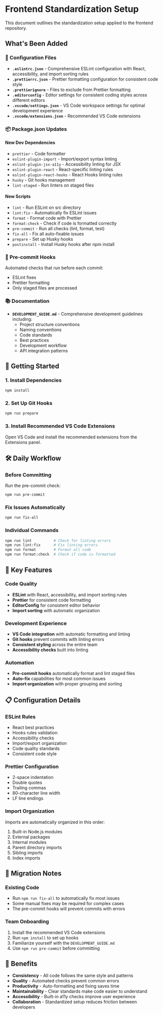 # Frontend Standardization Setup

This document outlines the standardization setup applied to the frontend repository.

## What's Been Added

### 🔧 Configuration Files

- **`.eslintrc.json`** - Comprehensive ESLint configuration with React, accessibility, and import sorting rules
- **`.prettierrc.json`** - Prettier formatting configuration for consistent code style
- **`.prettierignore`** - Files to exclude from Prettier formatting
- **`.editorconfig`** - Editor settings for consistent coding styles across different editors
- **`.vscode/settings.json`** - VS Code workspace settings for optimal development experience
- **`.vscode/extensions.json`** - Recommended VS Code extensions

### 📦 Package.json Updates

#### New Dev Dependencies
- `prettier` - Code formatter
- `eslint-plugin-import` - Import/export syntax linting
- `eslint-plugin-jsx-a11y` - Accessibility linting for JSX
- `eslint-plugin-react` - React-specific linting rules
- `eslint-plugin-react-hooks` - React Hooks linting rules
- `husky` - Git hooks management
- `lint-staged` - Run linters on staged files

#### New Scripts
- `lint` - Run ESLint on src directory
- `lint:fix` - Automatically fix ESLint issues
- `format` - Format code with Prettier
- `format:check` - Check if code is formatted correctly
- `pre-commit` - Run all checks (lint, format, test)
- `fix-all` - Fix all auto-fixable issues
- `prepare` - Set up Husky hooks
- `postinstall` - Install Husky hooks after npm install

### 🎯 Pre-commit Hooks

Automated checks that run before each commit:
- ESLint fixes
- Prettier formatting
- Only staged files are processed

### 📚 Documentation

- **`DEVELOPMENT_GUIDE.md`** - Comprehensive development guidelines including:
  - Project structure conventions
  - Naming conventions
  - Code standards
  - Best practices
  - Development workflow
  - API integration patterns

## 🚀 Getting Started

### 1. Install Dependencies
```bash
npm install
```

### 2. Set Up Git Hooks
```bash
npm run prepare
```

### 3. Install Recommended VS Code Extensions
Open VS Code and install the recommended extensions from the Extensions panel.

## 🛠 Daily Workflow

### Before Committing
Run the pre-commit check:
```bash
npm run pre-commit
```

### Fix Issues Automatically
```bash
npm run fix-all
```

### Individual Commands
```bash
npm run lint          # Check for linting errors
npm run lint:fix      # Fix linting errors
npm run format        # Format all code
npm run format:check  # Check if code is formatted
```

## 🎯 Key Features

### Code Quality
- **ESLint** with React, accessibility, and import sorting rules
- **Prettier** for consistent code formatting
- **EditorConfig** for consistent editor behavior
- **Import sorting** with automatic organization

### Development Experience
- **VS Code integration** with automatic formatting and linting
- **Git hooks** prevent commits with linting errors
- **Consistent styling** across the entire team
- **Accessibility checks** built into linting

### Automation
- **Pre-commit hooks** automatically format and lint staged files
- **Auto-fix** capabilities for most common issues
- **Import organization** with proper grouping and sorting

## 📋 Configuration Details

### ESLint Rules
- React best practices
- Hooks rules validation
- Accessibility checks
- Import/export organization
- Code quality standards
- Consistent code style

### Prettier Configuration
- 2-space indentation
- Double quotes
- Trailing commas
- 80-character line width
- LF line endings

### Import Organization
Imports are automatically organized in this order:
1. Built-in Node.js modules
2. External packages
3. Internal modules
4. Parent directory imports
5. Sibling imports
6. Index imports

## 🔄 Migration Notes

### Existing Code
- Run `npm run fix-all` to automatically fix most issues
- Some manual fixes may be required for complex cases
- The pre-commit hooks will prevent commits with errors

### Team Onboarding
1. Install the recommended VS Code extensions
2. Run `npm install` to set up hooks
3. Familiarize yourself with the `DEVELOPMENT_GUIDE.md`
4. Use `npm run pre-commit` before committing

## 🎉 Benefits

- **Consistency** - All code follows the same style and patterns
- **Quality** - Automated checks prevent common errors
- **Productivity** - Auto-formatting and fixing saves time
- **Maintainability** - Clear standards make code easier to understand
- **Accessibility** - Built-in a11y checks improve user experience
- **Collaboration** - Standardized setup reduces friction between developers